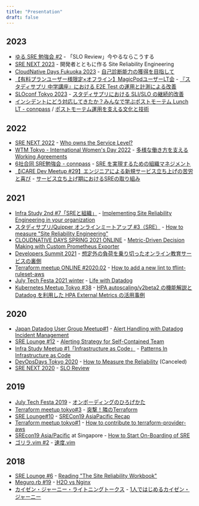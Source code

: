 ```yaml
---
title: "Presentation"
draft: false
---
```


## 2023

* [ゆる SRE 勉強会 #2](https://yuru-sre.connpass.com/event/293783/) - 「SLO Review」今やるならこうする
* [SRE NEXT 2023](https://sre-next.dev/2023/) - 開発者とともに作る Site Reliability Engineering
* [CloudNative Days Fukuoka 2023](https://event.cloudnativedays.jp/cndf2023) - [自己診断能力の獲得を目指して](https://speakerdeck.com/chaspy/toward-the-acquisition-of-self-diagnostic-skills)
*  [【有料プランユーザー様限定×オフライン】MagicPodユーザーLT会](https://trident-qa.connpass.com/event/283709/) -  [『スタディサプリ 中学講座』における E2E Test の運用と計測による改善](https://speakerdeck.com/chaspy/improved-e2e-testing-through-measurement)
* [SLOconf Tokyo 2023](https://connpass.com/event/282120/) - [スタディサプリにおける SLI/SLO の継続的改善](https://speakerdeck.com/chaspy/slo-at-studysapuri)
* [インシデントにどう対応してきたか？みんなで学ぶポストモーテム Lunch LT - connpass](https://findy.connpass.com/event/273197/) / [ポストモーテム運用を支える文化と技術](https://speakerdeck.com/chaspy/culture-and-technology-supporting-postmortem-operations)

## 2022

* [SRE NEXT 2022](https://sre-next.dev/2022/) - [Who owns the Service Level?](https://speakerdeck.com/chaspy/who-owns-the-service-level)
* [WTM Tokyo - International Women's Day 2022](https://wtm-tokyo.connpass.com/event/241705/) - [多様な働き方を支える Working Agreements](https://speakerdeck.com/chaspy/working-agreements-that-support-diverse-work-styles)
* [6社合同 SRE勉強会 - connpass](https://line.connpass.com/event/236497/) - [SRE を実現するための組織マネジメント](https://speakerdeck.com/chaspy/management-to-achieve-sre)
* [【iCARE Dev Meetup #29】エンジニアによる新規サービス立ち上げの苦労と喜び](https://icare.connpass.com/event/234046/) -  [サービス立ち上げ期におけるSREの取り組み](https://speakerdeck.com/chaspy/sre-efforts-in-the-service-launch-phase)

## 2021

* [Infra Study 2nd #7「SREと組織」](https://forkwell.connpass.com/event/228038/) - [Implementing Site Reliability Engineering in your organization](https://speakerdeck.com/chaspy/implementing-site-reliability-engineering-in-your-organization)
* [スタディサプリ/Quipper オンラインミートアップ #3（SRE）](https://quipper.connpass.com/event/221184/) - [How to measure "Site Reliability Engineering"](https://speakerdeck.com/chaspy/how-to-measure-site-reliability-engineering)
* [CLOUDNATIVE DAYS SPRING 2021 ONLINE](https://event.cloudnativedays.jp/cndo2021) - [Metric-Driven Decision Making with Custom Prometheus Exporter](https://event.cloudnativedays.jp/cndo2021/talks/681)
* [Developers Summit 2021](https://event.shoeisha.jp/devsumi/20210218) - [想定外の負荷を乗り切ったオンライン教育サービスの裏側](https://event.shoeisha.jp/devsumi/20210218/session/3084/)
* [Terraform meetup ONLINE #2020.02](https://terraform-jp.connpass.com/event/200581/) - [How to add a new lint to tflint-ruleset-aws](https://gist.github.com/chaspy/606b4c30408b4e1bf0322c0f53c1e78b)
* [July Tech Festa 2021 winter](https://techfesta.connpass.com/event/193966/) - [Life with Datadog](https://speakerdeck.com/chaspy/life-with-datadog)
* [Kubernetes Meetup Tokyo #38](https://k8sjp.connpass.com/event/200136/) - [HPA autoscaling/v2beta2 の機能解説と Datadog を利用した HPA External Metrics の活用事例](https://speakerdeck.com/chaspy/v2beta2-and-examples-of-using-hpa-external-metrics-with-datadog)

## 2020
* [Japan Datadog User Group Meetup#1](https://datadog-jp.connpass.com/event/185920/) - [Alert Handling with Datadog Incident Management](https://speakerdeck.com/chaspy/alert-handling-with-datadog-incident-management)
* [SRE Lounge #12](https://sre-lounge.connpass.com/event/175323/) - [Alerting Strategy for Self-Contained Team](https://speakerdeck.com/chaspy/alerting-strategy-for-self-contained-team)
* [Infra Study Meetup #1「Infrastructure as Code」](https://forkwell.connpass.com/event/171560/) - [Patterns In Infrastructure as Code](https://speakerdeck.com/chaspy/patterns-in-infrastructure-as-code)
* [DevOpsDays Tokyo 2020](https://www.devopsdaystokyo.org/) - [How to Measure the Reliability](https://confengine.com/devopsdays-tokyo-2020/proposal/14080/how-to-measure-the-reliability) (Canceled)
* [SRE NEXT 2020](https://sre-next.dev/) - [SLO Review](https://speakerdeck.com/chaspy/slo-review)

## 2019
* [July Tech Festa 2019](https://2019.techfesta.jp/) - [オンボーディングのひろげかた](https://speakerdeck.com/chaspy/how-to-spread-onboarding-culture)
* [Terraform meetup tokyo#3](https://terraform-jp.connpass.com/event/153286/) - [突撃！隣のTerraform](https://speakerdeck.com/chaspy/visit-the-next-terraform)
* [SRE Lounge#10](https://sre-lounge.connpass.com/event/139832/) - [SRECon19 AsiaPacific Recap](https://speakerdeck.com/chaspy/srecon19-asiapacific-recap)
* [Terraform meetup tokyo#1](https://terraform-jp.connpass.com/event/137865/) - [How to contribute to terraform-provider-aws](https://speakerdeck.com/chaspy/how-to-contribute-to-terraform-provider-aws)
* [SREcon19 Asia/Pacific](https://www.usenix.org/conference/srecon19asia) at Singapore - [How to Start On-Boarding of SRE](https://www.usenix.org/conference/srecon19asia/presentation/kondo)
* [ゴリラ.vim #2](https://gorillavim.connpass.com/event/121394/) - [速度.vim](https://speakerdeck.com/chaspy/sokudo-dot-vim)

## 2018
* [SRE Lounge #6](https://sre-lounge.connpass.com/event/108054/) - [Reading "The Site Reliability Workbook"](https://speakerdeck.com/chaspy/reading-the-site-reliability-workbook)
* [Meguro.rb #19](https://megurorb.connpass.com/event/100401/) - [H2O vs Nginx](https://speakerdeck.com/chaspy/h2o-vs-nginx)
* [カイゼン・ジャーニー・ライトニングトークス](https://devlove.doorkeeper.jp/events/75607) - [1人ではじめるカイゼン・ジャーニー](https://speakerdeck.com/chaspy/start-kaizen-journey-by-myself)

